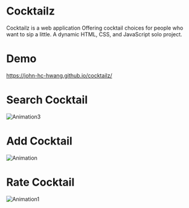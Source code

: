 # Cocktailz

Cocktailz is a web application Offering cocktail choices for people who want to sip a little. A dynamic HTML, CSS, and JavaScript solo project.

# Demo

https://john-hc-hwang.github.io/cocktailz/

# Search Cocktail

![Animation3](https://user-images.githubusercontent.com/79896352/128575616-6b97faaf-f8ae-4d8b-bb87-51022e810575.gif)

# Add Cocktail

![Animation](https://user-images.githubusercontent.com/79896352/128575692-95e45ecd-f62c-4cf0-b79d-5152c6467f95.gif)

# Rate Cocktail

![Animation1](https://user-images.githubusercontent.com/79896352/128575741-fc092dc7-fc52-400e-9d3c-a5ce15868582.gif)
